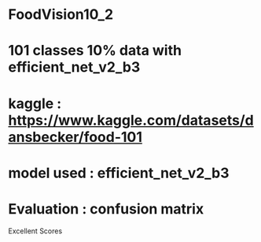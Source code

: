 # FoodVision10_2

# 101 classes 10% data with efficient_net_v2_b3  

# kaggle : https://www.kaggle.com/datasets/dansbecker/food-101  

# model used : efficient_net_v2_b3  

# Evaluation : confusion matrix  

Excellent Scores
